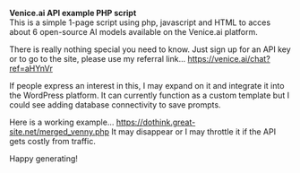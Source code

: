 <strong>Venice.ai API example PHP script</strong><br>
This is a simple 1-page script using php, javascript and HTML to acces about 6 open-source AI models available on the Venice.ai platform.

There is really nothing special you need to know. Just sign up for an API key or to go to the site, please use my referral link... <a href="https://venice.ai/chat?ref=aHYnVr" target="_blank">https://venice.ai/chat?ref=aHYnVr</a>

If people express an interest in this, I may expand on it and integrate it into the WordPress platform. It can currently function as a custom template but I could see adding database connectivity to save prompts.

Here is a working example... <a href="https://dothink.great-site.net/merged_venny.php" target="_blank">https://dothink.great-site.net/merged_venny.php</a> It may disappear or I may throttle it if the API gets costly from traffic.

Happy generating!
